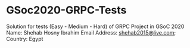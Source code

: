 # GSoc2020-GRPC-Tests
Solution for tests (Easy - Medium - Hard) of GRPC Project in GSoC 2020
Name: Shehab Hosny Ibrahim
Email Address: shehab2015@live.com;
Country: Egypt
